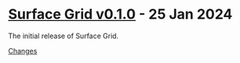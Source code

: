 <a name="v0.1.0"></a>
# [Surface Grid v0.1.0](https://github.com/Tomaso2468/surface-grid/releases/tag/v0.1.0) - 25 Jan 2024

The initial release of Surface Grid.

[Changes][v0.1.0]


[v0.1.0]: https://github.com/Tomaso2468/surface-grid/tree/v0.1.0

<!-- Generated by https://github.com/rhysd/changelog-from-release v3.7.1 -->
